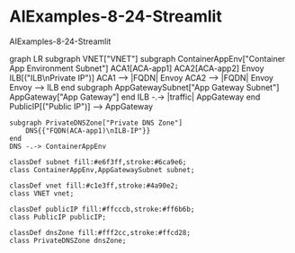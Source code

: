 # AIExamples-8-24-Streamlit
AIExamples-8-24-Streamlit


graph LR
    subgraph VNET["VNET"]
        subgraph ContainerAppEnv["Container App Environment Subnet"]
            ACA1[ACA-app1]
            ACA2[ACA-app2]
            Envoy
            ILB[("ILB\nPrivate IP")]
            ACA1 --> |FQDN| Envoy
            ACA2 --> |FQDN| Envoy
            Envoy --> ILB
        end
        subgraph AppGatewaySubnet["App Gateway Subnet"]
            AppGateway["App Gateway"]
        end
        ILB -.-> |traffic| AppGateway
    end
    PublicIP[("Public IP")] --> AppGateway
    
    subgraph PrivateDNSZone["Private DNS Zone"]
        DNS{{"FQDN(ACA-app1)\nILB-IP"}}
    end
    DNS -.-> ContainerAppEnv

    classDef subnet fill:#e6f3ff,stroke:#6ca9e6;
    class ContainerAppEnv,AppGatewaySubnet subnet;
    
    classDef vnet fill:#c1e3ff,stroke:#4a90e2;
    class VNET vnet;
    
    classDef publicIP fill:#ffcccb,stroke:#ff6b6b;
    class PublicIP publicIP;
    
    classDef dnsZone fill:#fff2cc,stroke:#ffcd28;
    class PrivateDNSZone dnsZone;
